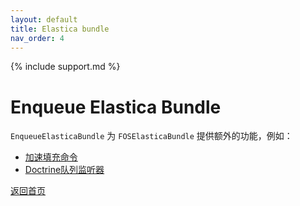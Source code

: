 ```yaml
---
layout: default
title: Elastica bundle
nav_order: 4
---
```

{% include support.md %}

# Enqueue Elastica Bundle

`EnqueueElasticaBundle` 为 `FOSElasticaBundle` 提供额外的功能，例如：

* [加速填充命令](https://github.com/FriendsOfSymfony/FOSElasticaBundle/blob/master/doc/cookbook/speed-up-populate-command.md)
* [Doctrine队列监听器](https://github.com/FriendsOfSymfony/FOSElasticaBundle/blob/master/doc/cookbook/doctrine-queue-listener.md)

[返回首页](../index.md)